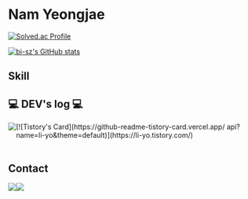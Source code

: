 # Nam Yeongjae

[![Solved.ac Profile](http://mazassumnida.wtf/api/v2/generate_badge?boj=ye0ngjae)](https://solved.ac/ye0ngjae/)

[![bi-sz's GitHub stats](https://github-readme-stats.vercel.app/api?username=Ye0ngjae&include_all_commits=true&show_icons=true&theme=cobalt)](https://github.com/bi-sz/github-readme-stats)
## Skill

## 💻 DEV's log 💻
<div style="display:flex; flex-direction:row;">
    <a href="https://blog.ye0ngjae.com">
        <img src="https://img.shields.io/badge/
        Tistory-000000?style=for-the-badge&logo=Tistory&logoColor=white"> 
    </a>
[![Tistory's Card](https://github-readme-tistory-card.vercel.app/
api?name=li-yo&theme=default)](https://li-yo.tistory.com/)
</div><br>

## Contact
<div style="display:flex; flex-direction:row;">
    <a href="mailto:op@ye0ngjae.com">
        <img src="https://img.shields.io/badge/
        Gmail-EA4335?style=for-the-badge&logo=Gmail&logoColor=white"> 
    </a>
    </a>
    <a href="https://www.instagram.com/ye0ngjae06">
        <img src="https://img.shields.io/badge/
        Instagram-E4405F?style=for-the-badge&logo=Instagram&logoColor=white"> 
</a>
